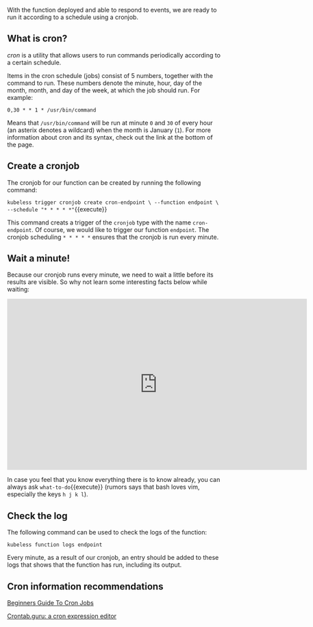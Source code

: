 With the function deployed and able to respond to events, we are ready to run it according to a schedule using a cronjob.

## What is cron?

*cron* is a utility that allows users to run commands periodically according to a certain schedule.

Items in the cron schedule (jobs) consist of 5 numbers, together with the command to run. These numbers denote the minute, hour, day of the month, month, and day of the week, at which the job should run. For example:

`0,30 * * 1 * /usr/bin/command`

Means that `/usr/bin/command` will be run at minute `0` and `30` of every hour (an asterix denotes a wildcard) when the month is January (`1`). For more information about cron and its syntax, check out the link at the bottom of the page.

## Create a cronjob

The cronjob for our function can be created by running the following command:

`kubeless trigger cronjob create cron-endpoint \
        --function endpoint \
        --schedule "* * * * *"`{{execute}}

This command creats a trigger of the `cronjob` type with the name `cron-endpoint`. Of course, we would like to trigger our function `endpoint`. The cronjob scheduling `* * * * *` ensures that the cronjob is run every minute.


## Wait a minute!

Because our cronjob runs every minute, we need to wait a little before its results are visible. So why not learn some interesting facts below while waiting:

<iframe style="width: 700px;height: 400px;" src="https://www.youtube-nocookie.com/embed/zhWDdy_5v2w" frameborder="0" allow="accelerometer; autoplay; encrypted-media; gyroscope; picture-in-picture" allowfullscreen></iframe>

In case you feel that you know everything there is to know already, you can always ask `what-to-do`{{execute}} (rumors says that bash loves vim, especially the keys `h j k l`).



## Check the log

The following command can be used to check the logs of the function:

`kubeless function logs endpoint`

Every minute, as a result of our cronjob, an entry should be added to these logs that shows that the function has run, including its output.

## Cron information recommendations

[Beginners Guide To Cron Jobs](https://ostechnix.com/a-beginners-guide-to-cron-jobs/)

[Crontab.guru: a cron expression editor](https://crontab.guru/#*_*_*_*_*)
